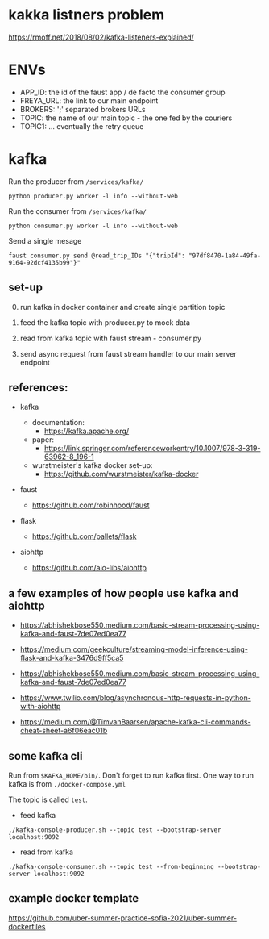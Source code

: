 # kakka listners problem
https://rmoff.net/2018/08/02/kafka-listeners-explained/

# ENVs
- APP_ID:    the id of the faust app / de facto the consumer group
- FREYA_URL: the link to our main endpoint
- BROKERS:   ';' separated brokers URLs
- TOPIC:     the name of our main topic - the one fed by the couriers
- TOPIC1:    ... eventually the retry queue

# kafka
Run the producer from ``` /services/kafka/ ```
```
python producer.py worker -l info --without-web
```
Run the consumer from ``` /services/kafka/ ```
```
python consumer.py worker -l info --without-web
```
Send a single mesage
```
faust consumer.py send @read_trip_IDs "{"tripId": "97df8470-1a84-49fa-9164-92dcf4135b99"}"
```
## set-up
0. run kafka in docker container and create single partition topic

1. feed the kafka topic with producer.py to mock data 

2. read from kafka topic with faust stream - consumer.py

3. send async request from faust stream handler to our main server endpoint

## references:
- kafka
  - documentation: 
    - https://kafka.apache.org/
  - paper:
    - https://link.springer.com/referenceworkentry/10.1007/978-3-319-63962-8_196-1
  - wurstmeister's kafka docker set-up:
    - https://github.com/wurstmeister/kafka-docker

- faust
  - https://github.com/robinhood/faust

- flask
  - https://github.com/pallets/flask
   
- aiohttp
  - https://github.com/aio-libs/aiohttp

## a few examples of how people use kafka and aiohttp
- https://abhishekbose550.medium.com/basic-stream-processing-using-kafka-and-faust-7de07ed0ea77

- https://medium.com/geekculture/streaming-model-inference-using-flask-and-kafka-3476d9ff5ca5
  
- https://abhishekbose550.medium.com/basic-stream-processing-using-kafka-and-faust-7de07ed0ea77
  
- https://www.twilio.com/blog/asynchronous-http-requests-in-python-with-aiohttp 
 
- https://medium.com/@TimvanBaarsen/apache-kafka-cli-commands-cheat-sheet-a6f06eac01b

## some kafka cli
Run from ```$KAFKA_HOME/bin/```. Don't forget to run kafka first.
One way to run kafka is from ```./docker-compose.yml```

The topic is called ```test```.

- feed kafka
```
./kafka-console-producer.sh --topic test --bootstrap-server localhost:9092
```
    
- read from kafka
```
./kafka-console-consumer.sh --topic test --from-beginning --bootstrap-server localhost:9092
```

## example docker template
https://github.com/uber-summer-practice-sofia-2021/uber-summer-dockerfiles

